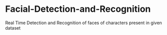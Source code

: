 # Facial-Detection-and-Recognition
Real Time Detection and Recognition of faces of characters present in given dataset

